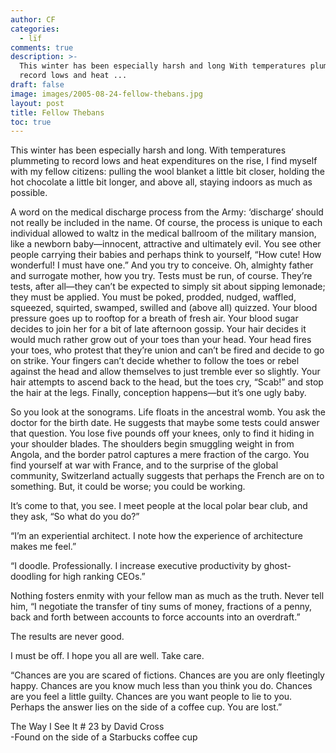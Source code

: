 ```yaml
---
author: CF
categories:
  - lïf
comments: true
description: >-
  This winter has been especially harsh and long With temperatures plummeting to
  record lows and heat ...
draft: false
image: images/2005-08-24-fellow-thebans.jpg
layout: post
title: Fellow Thebans
toc: true
---
```

    
This winter has been especially harsh and long. With temperatures plummeting to record lows and heat expenditures on the rise, I find myself with my fellow citizens: pulling the wool blanket a little bit closer, holding the hot chocolate a little bit longer, and above all, staying indoors as much as possible.    
    
A word on the medical discharge process from the Army: ‘discharge’ should not really be included in the name. Of course, the process is unique to each individual allowed to waltz in the medical ballroom of the military mansion, like a newborn baby—innocent, attractive and ultimately evil. You see other people carrying their babies and perhaps think to yourself, “How cute! How wonderful! I must have one.” And you try to conceive. Oh, almighty father and surrogate mother, how you try. Tests must be run, of course. They’re tests, after all—they can’t be expected to simply sit about sipping lemonade; they must be applied. You must be poked, prodded, nudged, waffled, squeezed, squirted, swamped, swilled and (above all) quizzed. Your blood pressure goes up to rooftop for a breath of fresh air. Your blood sugar decides to join her for a bit of late afternoon gossip. Your hair decides it would much rather grow out of your toes than your head. Your head fires your toes, who protest that they’re union and can’t be fired and decide to go on strike. Your fingers can’t decide whether to follow the toes or rebel against the head and allow themselves to just tremble ever so slightly. Your hair attempts to ascend back to the head, but the toes cry, “Scab!” and stop the hair at the legs. Finally, conception happens—but it’s one ugly baby.    
    
So you look at the sonograms. Life floats in the ancestral womb. You ask the doctor for the birth date. He suggests that maybe some tests could answer that question. You lose five pounds off your knees, only to find it hiding in your shoulder blades. The shoulders begin smuggling weight in from Angola, and the border patrol captures a mere fraction of the cargo. You find yourself at war with France, and to the surprise of the global community, Switzerland actually suggests that perhaps the French are on to something. But, it could be worse; you could be working.    
    
It’s come to that, you see. I meet people at the local polar bear club, and they ask, “So what do you do?”    
    
“I’m an experiential architect. I note how the experience of architecture makes me feel.”    
    
“I doodle. Professionally. I increase executive productivity by ghost-doodling for high ranking CEOs.”    
    
Nothing fosters enmity with your fellow man as much as the truth. Never tell him, “I negotiate the transfer of tiny sums of money, fractions of a penny, back and forth between accounts to force accounts into an overdraft.”    
    
The results are never good.    
    
I must be off. I hope you all are well. Take care.    
    
“Chances are you are scared of fictions. Chances are you are only fleetingly happy. Chances are you know much less than you think you do. Chances are you feel a little guilty. Chances are you want people to lie to you. Perhaps the answer lies on the side of a coffee cup. You are lost.”    
    
The Way I See It # 23 by David Cross    
\-Found on the side of a Starbucks coffee cup    
